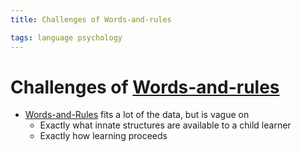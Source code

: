 ```yaml
---
title: Challenges of Words-and-rules

tags: language psychology 
---
```


# Challenges of [Words-and-rules](Words-and-Rules.md)
- [Words-and-Rules](Words-and-Rules.md) fits a lot of the data, but is vague on
	- Exactly what innate structures are available to a child learner
	- Exactly how learning proceeds




























































